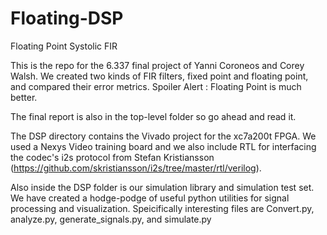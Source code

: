 # Floating-DSP
Floating Point Systolic FIR

This is the repo for the 6.337 final project of Yanni Coroneos and Corey Walsh.
We created two kinds of FIR filters, fixed point and floating point, and compared their error metrics.
Spoiler Alert : Floating Point is much better.

The final report is also in the top-level folder so go ahead and read it.

The DSP directory contains the Vivado project for the xc7a200t FPGA. We used a Nexys Video training board
and we also include RTL for interfacing the codec's i2s protocol 
from Stefan Kristiansson (https://github.com/skristiansson/i2s/tree/master/rtl/verilog).

Also inside the DSP folder is our simulation library and simulation test set. We have created a hodge-podge of useful
python utilities for signal processing and visualization. Speicifically interesting files are Convert.py, analyze.py,
generate_signals.py, and simulate.py
